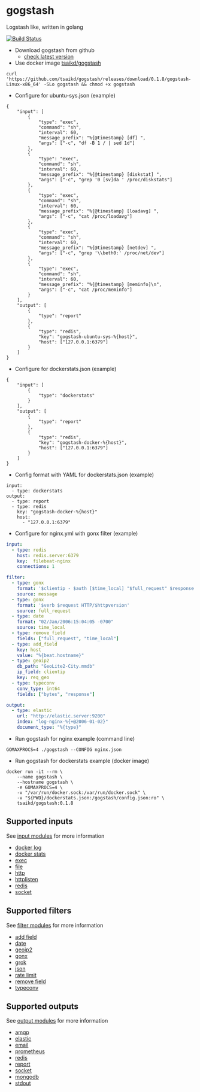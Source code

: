 gogstash
========

Logstash like, written in golang

[![Build Status](https://travis-ci.org/tsaikd/gogstash.svg?branch=master)](https://travis-ci.org/tsaikd/gogstash)

* Download gogstash from github
	* [check latest version](https://github.com/tsaikd/gogstash/releases)
* Use docker image [tsaikd/gogstash](https://registry.hub.docker.com/u/tsaikd/gogstash/)

```
curl 'https://github.com/tsaikd/gogstash/releases/download/0.1.8/gogstash-Linux-x86_64' -SLo gogstash && chmod +x gogstash
```

* Configure for ubuntu-sys.json (example)
```
{
	"input": [
		{
			"type": "exec",
			"command": "sh",
			"interval": 60,
			"message_prefix": "%{@timestamp} [df] ",
			"args": ["-c", "df -B 1 / | sed 1d"]
		},
		{
			"type": "exec",
			"command": "sh",
			"interval": 60,
			"message_prefix": "%{@timestamp} [diskstat] ",
			"args": ["-c", "grep '0 [sv]da ' /proc/diskstats"]
		},
		{
			"type": "exec",
			"command": "sh",
			"interval": 60,
			"message_prefix": "%{@timestamp} [loadavg] ",
			"args": ["-c", "cat /proc/loadavg"]
		},
		{
			"type": "exec",
			"command": "sh",
			"interval": 60,
			"message_prefix": "%{@timestamp} [netdev] ",
			"args": ["-c", "grep '\\beth0:' /proc/net/dev"]
		},
		{
			"type": "exec",
			"command": "sh",
			"interval": 60,
			"message_prefix": "%{@timestamp} [meminfo]\n",
			"args": ["-c", "cat /proc/meminfo"]
		}
	],
	"output": [
		{
			"type": "report"
		},
		{
			"type": "redis",
			"key": "gogstash-ubuntu-sys-%{host}",
			"host": ["127.0.0.1:6379"]
		}
	]
}
```

* Configure for dockerstats.json (example)
```
{
	"input": [
		{
			"type": "dockerstats"
		}
	],
	"output": [
		{
			"type": "report"
		},
		{
			"type": "redis",
			"key": "gogstash-docker-%{host}",
			"host": ["127.0.0.1:6379"]
		}
	]
}
```

* Config format with YAML for dockerstats.json (example)
```
input:
  - type: dockerstats
output:
  - type: report
  - type: redis
    key: "gogstash-docker-%{host}"
    host:
      - "127.0.0.1:6379"
```

* Configure for nginx.yml with gonx filter (example)

```yml
input:
  - type: redis
    host: redis.server:6379
    key:  filebeat-nginx
    connections: 1

filter:
  - type: gonx
    format: '$clientip - $auth [$time_local] "$full_request" $response $bytes "$referer" "$agent"'
    source: message
  - type: gonx
    format: '$verb $request HTTP/$httpversion'
    source: full_request
  - type: date
    format: "02/Jan/2006:15:04:05 -0700"
    source: time_local
  - type: remove_field
    fields: ["full_request", "time_local"]
  - type: add_field
    key: host
    value: "%{beat.hostname}"
  - type: geoip2
    db_path: "GeoLite2-City.mmdb"
    ip_field: clientip
    key: req_geo
  - type: typeconv
    conv_type: int64
    fields: ["bytes", "response"]

output:
  - type: elastic
    url: "http://elastic.server:9200"
    index: "log-nginx-%{+@2006-01-02}"
    document_type: "%{type}"
```

* Run gogstash for nginx example (command line)
```
GOMAXPROCS=4 ./gogstash --CONFIG nginx.json
```

* Run gogstash for dockerstats example (docker image)
```
docker run -it --rm \
	--name gogstash \
	--hostname gogstash \
	-e GOMAXPROCS=4 \
	-v "/var/run/docker.sock:/var/run/docker.sock" \
	-v "${PWD}/dockerstats.json:/gogstash/config.json:ro" \
	tsaikd/gogstash:0.1.8
```

## Supported inputs

See [input modules](input) for more information

* [docker log](input/dockerlog)
* [docker stats](input/dockerstats)
* [exec](input/exec)
* [file](input/file)
* [http](input/http)
* [httplisten](input/httplisten)
* [redis](input/redis)
* [socket](input/socket)

## Supported filters

See [filter modules](filter) for more information

* [add field](filter/addfield)
* [date](filter/date)
* [geoip2](filter/geoip2)
* [gonx](filter/gonx)
* [grok](filter/grok)
* [json](filter/json)
* [rate limit](filter/ratelimit)
* [remove field](filter/removefield)
* [typeconv](filter/typeconv)

## Supported outputs

See [output modules](output) for more information

* [amqp](output/amqp)
* [elastic](output/elastic)
* [email](output/email)
* [prometheus](output/prometheus)
* [redis](output/redis)
* [report](output/report)
* [socket](output/socket)
* [mongodb](output/mongodb)
* [stdout](output/stdout)
